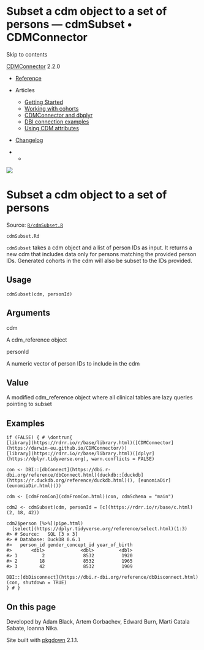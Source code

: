 # Subset a cdm object to a set of persons — cdmSubset • CDMConnector

Skip to contents

[CDMConnector](../index.html) 2.2.0

  * [Reference](../reference/index.html)
  * Articles
    * [Getting Started](../articles/a01_getting-started.html)
    * [Working with cohorts](../articles/a02_cohorts.html)
    * [CDMConnector and dbplyr](../articles/a03_dbplyr.html)
    * [DBI connection examples](../articles/a04_DBI_connection_examples.html)
    * [Using CDM attributes](../articles/a06_using_cdm_attributes.html)
  * [Changelog](../news/index.html)


  *   * [](https://github.com/darwin-eu/CDMConnector/)



![](../logo.png)

# Subset a cdm object to a set of persons

Source: [`R/cdmSubset.R`](https://github.com/darwin-eu/CDMConnector/blob/HEAD/R/cdmSubset.R)

`cdmSubset.Rd`

`cdmSubset` takes a cdm object and a list of person IDs as input. It returns a new cdm that includes data only for persons matching the provided person IDs. Generated cohorts in the cdm will also be subset to the IDs provided.

## Usage
    
    
    cdmSubset(cdm, personId)

## Arguments

cdm
    

A cdm_reference object

personId
    

A numeric vector of person IDs to include in the cdm

## Value

A modified cdm_reference object where all clinical tables are lazy queries pointing to subset

## Examples
    
    
    if (FALSE) { # \dontrun{
    [library](https://rdrr.io/r/base/library.html)([CDMConnector](https://darwin-eu.github.io/CDMConnector/))
    [library](https://rdrr.io/r/base/library.html)([dplyr](https://dplyr.tidyverse.org), warn.conflicts = FALSE)
    
    con <- DBI::[dbConnect](https://dbi.r-dbi.org/reference/dbConnect.html)(duckdb::[duckdb](https://r.duckdb.org/reference/duckdb.html)(), [eunomiaDir](eunomiaDir.html)())
    
    cdm <- [cdmFromCon](cdmFromCon.html)(con, cdmSchema = "main")
    
    cdm2 <- cdmSubset(cdm, personId = [c](https://rdrr.io/r/base/c.html)(2, 18, 42))
    
    cdm2$person [%>%](pipe.html)
      [select](https://dplyr.tidyverse.org/reference/select.html)(1:3)
    #> # Source:   SQL [3 x 3]
    #> # Database: DuckDB 0.6.1
    #>   person_id gender_concept_id year_of_birth
    #>       <dbl>             <dbl>         <dbl>
    #> 1         2              8532          1920
    #> 2        18              8532          1965
    #> 3        42              8532          1909
    
    DBI::[dbDisconnect](https://dbi.r-dbi.org/reference/dbDisconnect.html)(con, shutdown = TRUE)
    } # }
    

## On this page

Developed by Adam Black, Artem Gorbachev, Edward Burn, Marti Catala Sabate, Ioanna Nika.

Site built with [pkgdown](https://pkgdown.r-lib.org/) 2.1.1.
